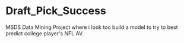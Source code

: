 # Draft_Pick_Success
MSDS Data Mining Project where i look too build a model to try to best predict college player's NFL AV.
